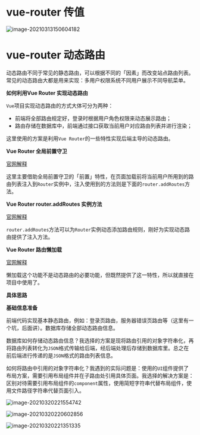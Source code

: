 # vue-router 传值

![image-20210313150604182](https://cdn.jsdelivr.net/gh/rxdragon/webLearning/img/image-20210313150604182.png)

# vue-router 动态路由

动态路由不同于常见的静态路由，可以根据不同的「因素」而改变站点路由列表。常见的动态路由大都是用来实现：多用户权限系统不同用户展示不同导航菜单。

**如何利用Vue Router 实现动态路由**

`Vue`项目实现动态路由的方式大体可分为两种：

- 前端将全部路由规定好，登录时根据用户角色权限来动态展示路由；
- 路由存储在数据库中，前端通过接口获取当前用户对应路由列表并进行渲染；

这里使用的方案是利用`Vue Router`的一些特性实现后端主导的动态路由。

**Vue Router 全局前置守卫**

[官网解释](https://router.vuejs.org/zh/guide/advanced/navigation-guards.html#全局前置守卫)

这里主要借助全局前置守卫的「前置」特性，在页面加载前将当前用户所用到的路由列表注入到`Router`实例中，注入使用到的方法则是下面的`router.addRoutes`方法。

**Vue Router router.addRoutes 实例方法**

[官网解释](https://router.vuejs.org/zh/api/#router-addroutes)

`router.addRoutes`方法可以为`Router`实例动态添加路由规则，刚好为实现动态路由提供了注入方法。

**Vue Router 路由懒加载**

[官网解释](https://router.vuejs.org/zh/guide/advanced/lazy-loading.html#把组件按组分块)

懒加载这个功能不是动态路由的必要功能，但既然提供了这一特性，所以就直接在项目中使用了。

**具体思路**

**基础信息准备**

前端代码实现基本静态路由，例如：登录页路由，服务器错误页路由等（这里有一个坑，后面讲）。数据库存储全部动态路由信息。

数据库如何存储动态路由信息？我选择的方案是现将路由引用的对象字符串化，再将路由列表转化为`JSON`格式传输给后端，经后端处理后存储到数据库里。总之在前后端进行传递的是`JSON`格式的路由列表信息。

如何将路由中引用的对象字符串化？我遇到的实际问题是：使用的`UI`组件提供了布局方案，需要引用布局组件并在子路由处引用具体页面。我选择的解决方案是：区别对待需要引用布局组件的`component`属性，使用简短字符串代替布局组件，使用文件路径字符串代替页面引入。

![image-20210320221554742](https://cdn.jsdelivr.net/gh/rxdragon/webLearning/img/image-20210320221554742.png)

![image-20210320220602856](https://cdn.jsdelivr.net/gh/rxdragon/webLearning/img/image-20210320220602856.png)

![image-20210320221351335](https://cdn.jsdelivr.net/gh/rxdragon/webLearning/img/image-20210320221351335.png)